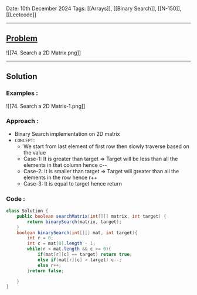 
Date: 10th December 2024
Tags: [[Arrays]], [[Binary Search]], [[N-150]], [[Leetcode]]

---
## [Problem](https://leetcode.com/problems/search-a-2d-matrix/)

![[74. Search a 2D Matrix.png]]

---
## Solution

### Examples :

![[74. Search a 2D Matrix-1.png]]

### Approach :

- Binary Search implementation on 2D matrix
- `CONCEPT`: 
	- We start from last element of first row then slowly traverse based on the value
	- Case-1: It is greater than target => Target will be less than all the elements in that column hence c--
	- Case-2: It is smaller than target => Target will greater than all the elements in the row hence r++
	- Case-3: It is equal to target hence return
### Code :

```java
class Solution {
    public boolean searchMatrix(int[][] matrix, int target) {
        return binarySearch(matrix, target);
    }
    boolean binarySearch(int[][] mat, int target){
        int r = 0;
        int c = mat[0].length - 1;
        while(r < mat.length && c >= 0){
            if(mat[r][c] == target) return true;
            else if(mat[r][c] > target) c--;
            else r++;
        }return false;

    }
}
```




